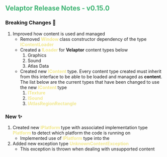 ## <span style="color:mediumseagreen;font-weight:bold">Velaptor Release Notes - v0.15.0</span>

### **Breaking Changes** 🧨

1. Improved how content is used and managed
   * Removed <span style='font-weight: bold; color: khaki'>Window </span> class constructor dependency of the type <span style='font-weight: bold; color: khaki'>IContentLoader</span>
   * Created a <span style='font-weight: bold; color: khaki'>ILoader<T> </span> for **Velaptor** content types below
     1. Graphics
     2. Sound
     3. Atlas Data
   * Created new <span style='font-weight: bold; color: khaki'>IContent </span> type.  Every content type created must inherit from this interface to be able to be loaded and managed as **content**.  The list below are the current types that have been changed to use the new <span style='font-weight: bold; color: khaki'>IContent </span> type
     1. <span style='font-weight: bold; color: khaki'>ITexture</span>
     2. <span style='font-weight: bold; color: khaki'>ISound</span>
     3. <span style='font-weight: bold; color: khaki'>IAtlasRegionRectangle</span>

### **New** ✨

1. Created new <span style='font-weight: bold; color: khaki'>IPlatform </span> type with associated implementation type <span style='font-weight: bold; color: khaki'>Platform </span> to detect which platform the code is running on
   * Implemented use of <span style='font-weight: bold; color: khaki'>IPlatform </span> type into the 
2. Added new exception type <span style='font-weight: bold; color: khaki'>UnknownContentException</span>
   * This exception is thrown when dealing with unsupported content
